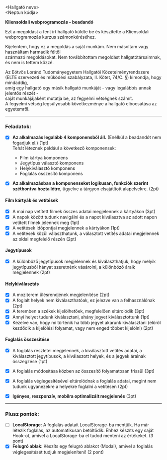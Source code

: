 <Hallgató neve>  
<Neptun kódja>

**Kliensoldali webprogramozás - beadandó**

Ezt a megoldást a fent írt hallgató küldte be és készítette a Kliensoldali webprogramozás kurzus számonkéréséhez.

Kijelentem, hogy ez a megoldás a saját munkám. Nem másoltam vagy használtam harmadik féltől  
származó megoldásokat. Nem továbbítottam megoldást hallgatótársaimnak, és nem is tettem közzé.

Az Eötvös Loránd Tudományegyetem Hallgatói Közetelményrendszere  
(ELTE szervezeti és működési szabályzata, II. Kötet, 74/C. §) kimondja, hogy mindaddig,  
amíg egy hallgató egy másik hallgató munkáját - vagy legalábbis annak jelentős részét -  
saját munkájájaként mutatja be, az fegyelmi vétségnek számít.  
A fegyelmi vétség legsúlyosabb következménye a hallgató elbocsátása az egyetemről.

---

### Feladatok:

- [x] **Az alkalmazás legalább 4 komponensből áll.** (Enélkül a beadandót nem fogadjuk el.) (1pt)  
       Tehát léteznek például a következő komponensek:

    - Film kártya komponens
    - Jegytípus választó komponens
    - Helykiválasztó komponens
    - Foglalás összesítő komponens

- [x] **Az alkalmazásban a komponenseket logikusan, funkciók szerint szétbontva hozta létre**, ügyelve a tárgyon elsajátított alapelvekre. (2pt)

#### Film kártyák és vetítések

- [x] A mai nap vetített filmek összes adatai megjelennek a kártyákon (3pt)
- [x] A napok között tudunk navigálni és a napot kiválasztva az adott napon vetített filmek jelennek meg (1pt)
- [x] A vetítések időpontjai megjelennek a kártyákon (1pt)
- [x] A vetítések közül választhatunk, a választott vetítés adatai megjelennek az oldal megfelelő részén (2pt)

#### Jegytípusok

- [x] A különböző jegytípusok megjelennek és kiválaszthatjuk, hogy melyik jegytípusból hányat szeretnénk vásárolni, a különböző áraik megjelennek (2pt)

#### Helykiválasztás

- [x] A moziterem ülésrendjének megjelenítése (2pt)
- [x] A foglalt helyek nem kiválaszthatóak, ez jelezve van a felhasználónak (2pt)
- [x] A teremben a székek kijelölhetőek, megfelelően eltárolódik (3pt)
- [x] Annyi helyet tudunk kiválasztani, ahány jegyet kiválasztottunk (1pt)
- [x] Kezelve van, hogy mi történik ha több jegyet akarunk kiválasztani (előről kezdődik a kijelölési folyamat, vagy nem enged többet kijelölni) (2pt)

#### Foglalás összesítése

- [x] A foglalás részletei megjelennek, a kiválasztott vetítés adatai, a kiválasztott jegytípusok, a kiválaszott helyek, és a jegyek árainak összegzése (1pt)
- [x] A foglalás módosítása közben az összesítő folyamatosan frissül (3pt)
- [x] A foglalás véglegesítésével eltárolódnak a foglalás adatai, megint nem tudunk ugyanezekre a helyekre foglalni a vetítésen (2pt)

- [x] **Igényes, reszponzív, mobilra optimalizált megjelenés** (3pt)

---

### Plusz pontok:

- [ ] **LocalStorage**: A foglalás adatait LocalStorage-ba mentjük. Ha már létezik foglalás, az automatikusan betöltődik. Ehhez készíts egy saját Hook-ot, amivel a LocalStorage-ba el tudod menteni az értékeket. (3 pont)
- [x] **Felugró ablak**: Készíts egy felugró ablakot (Modal), amivel a foglalás véglegesítését tudjuk megjeleníteni! (2 pont)
